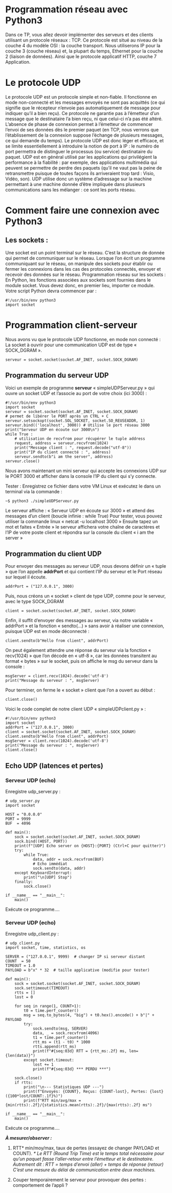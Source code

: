 # Programmation réseau avec Python3
Dans ce TP, vous allez devoir implémenter des serveurs et des clients utilisant un protocole
réseaux : TCP. Ce protocole est situé au niveau de la couche 4 du modèle OSI : la couche transport.
Nous utiliserons IP pour la couche 3 (couche réseau) et, la plupart du temps, Ethernet pour la couche 2 (liaison de données). Ainsi que le protocole applicatif HTTP, couche 7 Application.

# Le protocole UDP
Le protocole UDP est un protocole simple et non-fiable. Il fonctionne en mode non-connecté
et les messages envoyés ne sont pas acquittés (ce qui signifie que le récepteur n’envoie pas automatiquement de message pour indiquer qu’il a bien reçu). Ce protocole ne garantie pas à l’émetteur d’un message que le destinataire l’a bien reçu, ni que celui-ci n’a pas été altéré.
L’absence de phase de connexion permet à l’émetteur de commencer l’envoi de ses données dès
le premier paquet (en TCP, nous verrons que l’établissement de la connexion suppose l’échange de plusieurs messages, ce qui demande du temps).
Le protocole UDP est donc léger et efficace, et se limite essentiellement à introduire la notion de port à IP : le numéro de port permettra de distinguer le processus (ou service) destinataire du paquet. UDP est en général utilisé par les applications qui privilégient la performance à la fiabilité : par exemple, des applications multimédia qui peuvent se permettre de perdre des paquets (qu’il ne vaut pas la peine de retransmettre puisque de toutes façons ils arriveraient trop tard : Visio, Vidéo, son). UDP utilise donc un système d’adressage sur la machine permettant à une machine donnée d’être impliquée dans plusieurs communications sans les mélanger : ce sont les ports réseau.

# Comment faire une connexion avec Python3
## Les sockets :
Une socket est un point terminal sur le réseau. C’est la structure de donnée qui permet de
communiquer sur le réseau.
Lorsque l’on écrit un programme communiquant sur le réseau, on manipule des sockets pour
établir ou fermer les connexions dans les cas des protocoles connectés, envoyer et recevoir des données sur le réseau.
Programmation réseau sur les sockets :
En Python, les fonctions associées aux sockets sont fournies dans le module socket. Vous
devez donc, en premier lieu, importer ce module.
Votre script Python devra commencer par :

    #!/usr/bin/env python3
    import socket

# Programmation client-serveur
Nous avons vu que le protocole UDP fonctionne, en mode non connecté :
La socket à ouvrir pour une communication UDP est de type « SOCK_DGRAM ».

    serveur = socket.socket(socket.AF_INET, socket.SOCK_DGRAM)

## Programmation du serveur UDP

Voici un exemple de programme **serveur** « simpleUDPServeur.py » qui ouvre un socket UDP et l’associe au port de votre choix (ici 3000) : 

    #!/usr/bin/env python3
    import socket
    serveur = socket.socket(socket.AF_INET, socket.SOCK_DGRAM)
    # permet de libérer le PORT après un CTRL + C
    serveur.setsockopt(socket.SOL_SOCKET, socket.SO_REUSEADDR, 1)
    serveur.bind(('localhost', 3000)) # Utilise le port réseau 3000
    print("Serveur UDP en écoute sur 3000\n")
    while True :
        # utilisation de recvfrom pour récupérer le tuple address
        request, address = serveur.recvfrom(1024)
        print("Message client : ", request.decode("utf-8"))
        print("IP du client connecté : ", address)
        serveur.sendto(b"i am the server", address)
    serveur.close()

Nous avons maintenant un mini serveur qui accepte les connexions UDP sur le PORT 3000 et afficher dans la console l’IP du client qui s’y connecte.

Tester : Enregistrez ce fichier dans votre VM Linux et exécutez le dans un terminal via la commande :
    
    ~$ python3 ./simpleUDPServeur.py
    
Le serveur affiche : « Serveur UDP en écoute sur 3000 » et attend des messages d’un client (boucle infinie : while True)
Pour tester, vous pouvez utiliser la commande linux « netcat -u localhost 3000 »
Ensuite tapez un mot et faites « Entrée » le serveur affichera votre chaîne de caractères et l’IP de votre poste client et répondra sur la console du client « i am the server »

## Programmation du client UDP
Pour envoyer des messages au serveur UDP, nous devons définir un « tuple » que l’on appelle **addrPort** et qui contient l’IP du serveur et le Port réseau sur lequel il écoute.

    addrPort = ("127.0.0.1", 3000)
    
Puis, nous créons un « socket » client de type UDP, comme pour le serveur, avec le type SOCK_DGRAM

    client = socket.socket(socket.AF_INET, socket.SOCK_DGRAM)
    
Enfin, il suffit d’envoyer des messages au serveur, via notre variable « addrPort » et la fonction « sendto(…) » sans avoir à réaliser une connexion, puisque UDP est en mode déconnecté :

    client.sendto(b"Hello from client", addrPort)
    
On peut également attendre une réponse du serveur via la fonction « recv(1024) » que l’on décode en « utf-8 », car les données transitent au format « bytes » sur le socket, puis on affiche le msg du serveur dans la console :

    msgServer = client.recv(1024).decode('utf-8')
    print("Message du serveur : ", msgServer)
    
Pour terminer, on ferme le « socket » client que l’on a ouvert au début :

    client.close()
    
Voici le code complet de notre client UDP « simpleUDPclient.py » :

    #!/usr/bin/env python3
    import socket
    addrPort = ("127.0.0.1", 3000)
    client = socket.socket(socket.AF_INET, socket.SOCK_DGRAM)
    client.sendto(b"Hello from client", addrPort)
    msgServer = client.recv(1024).decode('utf-8')
    print("Message du serveur : ", msgServer)
    client.close()
    
## Echo UDP (latences et pertes)
### Serveur UDP (echo)
Enregistre udp_server.py :

    # udp_server.py
    import socket

    HOST = "0.0.0.0"
    PORT = 9999
    BUF  = 4096

    def main():
        sock = socket.socket(socket.AF_INET, socket.SOCK_DGRAM)
        sock.bind((HOST, PORT))
        print(f"[UDP] Echo server on {HOST}:{PORT} (Ctrl+C pour quitter)")
        try:
            while True:
                data, addr = sock.recvfrom(BUF)
                # Echo immédiat
                sock.sendto(data, addr)
        except KeyboardInterrupt:
            print("\n[UDP] Stop")
        finally:
            sock.close()

    if __name__ == "__main__":
        main()
        
Exécute ce programme....  

### Serveur UDP (echo)
Enregistre udp_client.py :

    # udp_client.py
    import socket, time, statistics, os

    SERVER = ("127.0.0.1", 9999)  # changer IP si serveur distant
    COUNT  = 50
    TIMEOUT = 1.0
    PAYLOAD = b"x" * 32  # taille applicative (modifie pour tester)

    def main():
        sock = socket.socket(socket.AF_INET, socket.SOCK_DGRAM)
        sock.settimeout(TIMEOUT)
        rtts = []
        lost = 0

        for seq in range(1, COUNT+1):
            t0 = time.perf_counter()
            msg = seq.to_bytes(4, "big") + t0.hex().encode() + b"|" + PAYLOAD
            try:
                sock.sendto(msg, SERVER)
                data, _ = sock.recvfrom(4096)
                t1 = time.perf_counter()
                rtt_ms = (t1 - t0) * 1000
                rtts.append(rtt_ms)
                print(f"#{seq:03d} RTT = {rtt_ms:.2f} ms, len={len(data)}")
            except socket.timeout:
                lost += 1
                print(f"#{seq:03d} *** PERDU ***")

        sock.close()
        if rtts:
            print("\n--- Statistiques UDP ---")
            print(f"Envoyés: {COUNT}, Reçus: {COUNT-lost}, Pertes: {lost} ({100*lost/COUNT:.1f}%)")
            print(f"RTT min/avg/max = {min(rtts):.2f}/{statistics.mean(rtts):.2f}/{max(rtts):.2f} ms")

    if __name__ == "__main__":
        main()

Exécute ce programme....  

***À mesurer/observer :***

1. RTT* min/moy/max, taux de pertes (essayez de changer PAYLOAD et COUNT).
_* Le RTT (Round Trip Time) est le temps total nécessaire pour qu’un paquet fasse l’aller-retour entre l’émetteur et le destinataire._
_Autrement dit :_
_RTT = temps d’envoi (aller) + temps de réponse (retour)_
_C’est une mesure du délai de communication entre deux machines._

2. Couper temporairement le serveur pour provoquer des pertes : comportement de l’appli ?

